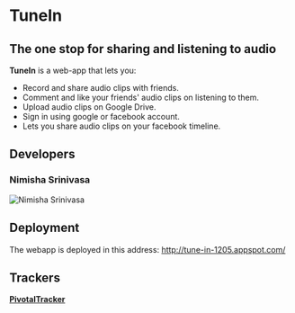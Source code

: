 # TuneIn
## The one stop for sharing and listening to audio

**TuneIn** is a web-app that lets you:
 - Record and share audio clips with friends. 
 - Comment and like your friends' audio clips on listening to them.
 - Upload audio clips on Google Drive.
 - Sign in using google or facebook account.
 - Lets you share audio clips on your facebook timeline. 

## Developers

### Nimisha Srinivasa
<img src="https://github.com/nimisha-srinivasa/cs263/raw/master/tuneIn/tuneIn/src/main/webapp/img/Nimisha_Srinivasa.jpg" alt="Nimisha Srinivasa" style="max-width: 410px;">

## Deployment

The webapp is deployed in this address: http://tune-in-1205.appspot.com/

## Trackers

**[PivotalTracker](https://www.pivotaltracker.com/n/projects/1530979)**